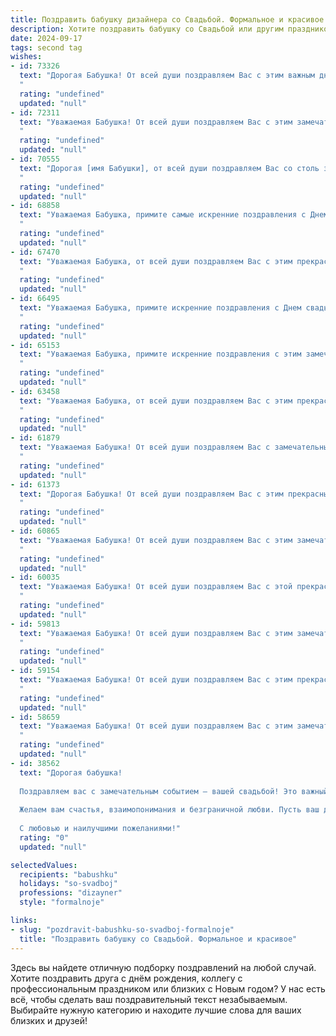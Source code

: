 ```yaml
---
title: Поздравить бабушку дизайнера со Свадьбой. Формальное и красивое
description: Хотите поздравить бабушку со Свадьбой или другим праздником? Наш ИИ создаст незабываемое поздравление, а вы обязательно выделитесь среди других.  
date: 2024-09-17
tags: second tag
wishes:
- id: 73326
  text: "Дорогая Бабушка! От всей души поздравляем Вас с этим важным днем – днем Вашей свадьбы! Пусть этот праздник станет символом Вашей нежной любви, крепкой семьи и  неизменной радости. Желаем Вам много лет счастья, здоровья и вдохновения!
  "
  rating: "undefined"
  updated: "null"
- id: 72311
  text: "Уважаемая Бабушка! От всей души поздравляем Вас с этим замечательным днем - днем Вашей свадьбы! Желаем Вам бесконечного счастья, любви, гармонии и благополучия. Пусть Ваша дизайнерская душа всегда найдет вдохновение в семейном очаге, а любовь будет яркой и неповторимой, как Ваша творческая работа.
  "
  rating: "undefined"
  updated: "null"
- id: 70555
  text: "Дорогая [имя Бабушки], от всей души поздравляем Вас со столь знаменательным событием! Желаем Вам, чтобы эта свадьба стала для Вас ярким и незабываемым праздником, наполненным счастьем и любовью!  Пусть творческий талант дизайнера, которым Вы обладаете, продолжает вдохновлять Вас на новые победы и достижения, принося радость Вам и Вашим близким.
  "
  rating: "undefined"
  updated: "null"
- id: 68858
  text: "Уважаемая Бабушка, примите самые искренние поздравления с Днем свадьбы! Желаю Вам долгих лет совместной жизни, наполненных любовью, счастьем и взаимным уважением. Пусть Ваша творческая профессия дизайнера  приносит радость и вдохновение, а семейный очаг всегда будет согрет теплом и заботой.
  "
  rating: "undefined"
  updated: "null"
- id: 67470
  text: "Уважаемая Бабушка, от всей души поздравляем Вас с этим прекрасным днем! Желаем Вам, чтобы этот день стал началом новой  яркой главы в Вашей жизни, наполненной любовью, счастьем и гармонией. Пусть Ваше дизайнерское мастерство продолжает радовать всех вокруг, а Ваша душа всегда остается молодой и светлой.
  "
  rating: "undefined"
  updated: "null"
- id: 66495
  text: "Уважаемая Бабушка, примите искренние поздравления с Днем свадьбы! Желаем вам и вашему супругу долгих лет счастливой семейной жизни, наполненной любовью, взаимопониманием и радостью. Пусть ваш творческий союз, как и ваш профессиональный путь дизайнера, будет красивым, гармоничным и вдохновляющим!
  "
  rating: "undefined"
  updated: "null"
- id: 65153
  text: "Уважаемая Бабушка, примите искренние поздравления с этим замечательным днём -  Днём Вашей Свадьбы!  Желаем Вам долгих лет совместной жизни, наполненной любовью, счастьем и гармонией. Пусть Ваша профессия дизайнера приносит Вам не только радость творчества, но и вдохновение в семейной жизни. С юбилеем!
  "
  rating: "undefined"
  updated: "null"
- id: 63458
  text: "Уважаемая Бабушка, от всей души поздравляем Вас с этим прекрасным днём! Желаем Вам долгих лет счастливой семейной жизни, наполненной любовью, радостью и взаимопониманием. Пусть Ваш талант дизайнера продолжает радовать мир красотой и гармонией, а Ваша мудрость и забота всегда будут надежным компасом для всей семьи.
  "
  rating: "undefined"
  updated: "null"
- id: 61879
  text: "Уважаемая Бабушка! От всей души поздравляем Вас с замечательным событием – свадьбой! Желаем Вам крепкой любви, семейного счастья и благополучия. Пусть Ваш дизайнерский талант всегда приносит радость и вдохновение.
  "
  rating: "undefined"
  updated: "null"
- id: 61373
  text: "Дорогая Бабушка! От всей души поздравляем Вас с этим прекрасным днем – днем Вашей свадьбы! Желаем Вам долгих лет совместной жизни, наполненных любовью, счастьем и взаимным уважением. Пусть Ваша любовь будет яркой и крепкой, как Ваши дизайнерские работы!
  "
  rating: "undefined"
  updated: "null"
- id: 60865
  text: "Уважаемая Бабушка! От всей души поздравляем Вас с этим замечательным событием! Желаем Вам и Вашему мужу долгих лет счастливой семейной жизни, наполненной любовью, радостью и взаимопониманием. Пусть Ваш творческий талант дизайнера приносит Вам вдохновение и новые идеи, которые будут украшать Ваш дом и дарить Вам радость.
  "
  rating: "undefined"
  updated: "null"
- id: 60035
  text: "Уважаемая Бабушка! От всей души поздравляем Вас с этой прекрасной датой – с вашей свадьбой! Желаем вам бесконечного счастья, любви и благополучия, чтобы ваш жизненный путь был красивым, как ваши дизайнерские творения.
  "
  rating: "undefined"
  updated: "null"
- id: 59813
  text: "Уважаемая Бабушка! От всей души поздравляем Вас с этим замечательным днем! Желаем Вам крепкого здоровья, семейного благополучия, неиссякаемой энергии и вдохновения. Пусть Ваша жизнь будет наполнена красотой и гармонией, как в Ваших дизайнерских творениях!
  "
  rating: "undefined"
  updated: "null"
- id: 59154
  text: "Уважаемая Бабушка! От всей души поздравляем Вас с этим прекрасным днем — днем Вашей свадьбы! Желаем, чтобы Ваша жизнь, подобно Вашим дизайнерским творениям, была наполнена красотой, гармонией и счастливыми моментами. Пусть любовь, что объединила Вас, будет вечной и яркой, как самая эффектная палитра!
  "
  rating: "undefined"
  updated: "null"
- id: 58659
  text: "Уважаемая Бабушка! От всей души поздравляем Вас с этим замечательным событием – свадьбой! Желаем Вам и Вашему избраннику долгих лет совместной жизни, наполненных любовью, радостью и благополучием. Пусть Ваша творческая профессия дизайнера приносит Вам вдохновение и плодотворные идеи, а семейный очаг всегда будет согрет теплом и заботой!
  "
  rating: "undefined"
  updated: "null"
- id: 38562
  text: "Дорогая бабушка!
  
  Поздравляем вас с замечательным событием — вашей свадьбой! Это важный и радостный день, который станет началом новой, светлой главы в вашей жизни. Ваши таланты как дизайнера уже давно вдохновляют нас, и мы уверены, что с вашей творческой энергией и умением создавать красоту, вы сделаете вашу совместную жизнь яркой и гармоничной.
  
  Желаем вам счастья, взаимопонимания и безграничной любви. Пусть ваш дом будет наполнен радостью и теплом, а каждый день приносит лишь положительные эмоции и приятные сюрпризы.
  
  С любовью и наилучшими пожеланиями!"
  rating: "0"
  updated: "null"

selectedValues:
  recipients: "babushku"
  holidays: "so-svadboj"
  professions: "dizayner"
  style: "formalnoje"

links:
- slug: "pozdravit-babushku-so-svadboj-formalnoje"
  title: "Поздравить бабушку со Свадьбой. Формальное и красивое"
---
```


Здесь вы найдете отличную подборку поздравлений на любой случай. 
Хотите поздравить друга с днём рождения, коллегу с профессиональным праздником или близких с Новым годом? У нас есть всё, чтобы сделать ваш поздравительный текст незабываемым. Выбирайте нужную категорию и находите лучшие слова для ваших близких и друзей!
